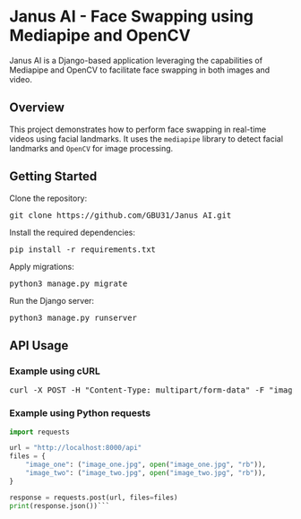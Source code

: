 # Janus AI - Face Swapping using Mediapipe and OpenCV

Janus AI is a Django-based application leveraging the capabilities of Mediapipe and OpenCV to facilitate face swapping in both images and video.

## Overview

This project demonstrates how to perform face swapping in real-time videos using facial landmarks. It uses the `mediapipe` library to detect facial landmarks and `OpenCV` for image processing.

## Getting Started

   Clone the repository:
   
   <pre>git clone https://github.com/GBU31/Janus_AI.git</pre>
   
   Install the required dependencies:
   
   <pre>pip install -r requirements.txt</pre>
   
   Apply migrations:
   
   <pre>python3 manage.py migrate</pre>
   
   Run the Django server:
   <pre>python3 manage.py runserver</pre>
   
## API Usage
### Example using cURL
<pre>
curl -X POST -H "Content-Type: multipart/form-data" -F "image_one=@./image_one.jpg" -F "image_two=@./image_two.jpg" http://localhost:8000/api
</pre>
### Example using Python requests

```python
import requests

url = "http://localhost:8000/api"
files = {
    "image_one": ("image_one.jpg", open("image_one.jpg", "rb")),
    "image_two": ("image_two.jpg", open("image_two.jpg", "rb")),
}

response = requests.post(url, files=files)
print(response.json())```
